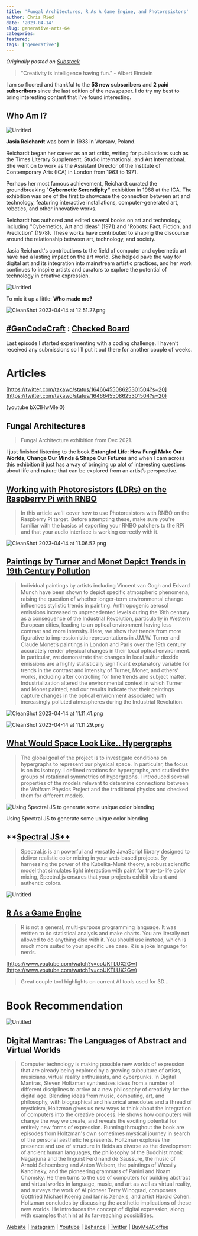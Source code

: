 ```yaml
---
title: 'Fungal Architectures, R As A Game Engine, and Photoresistors'
author: Chris Ried
date: '2023-04-14'
slug: generative-arts-64
categories: 
featured: 
tags: ['generative']
---
```


_Originally posted on [Substack](https://generative.substack.com/p/fungal-architectures-r-as-a-game)_


> "Creativity is intelligence having fun." - Albert Einstein
> 

I am so floored and thankful to the **53 new subscribers** and **2 paid subscribers** since the last edition of the newspaper. I do try my best to bring interesting content that I’ve found interesting. 

## Who Am I?

![Untitled](Untitled.png)

**Jasia Reichardt** was born in 1933 in Warsaw, Poland. 

Reichardt began her career as an art critic, writing for publications such as the Times Literary Supplement, Studio International, and Art International. She went on to work as the Assistant Director of the Institute of Contemporary Arts (ICA) in London from 1963 to 1971.

 Perhaps her most famous achievement, Reichardt curated the groundbreaking "**Cybernetic Serendipity"** exhibition in 1968 at the ICA. The exhibition was one of the first to showcase the connection between art and technology, featuring interactive installations, computer-generated art, robotics, and other innovative works.

Reichardt has authored and edited several books on art and technology, including "Cybernetics, Art and Ideas" (1971) and "Robots: Fact, Fiction, and Prediction" (1978). These works have contributed to shaping the discourse around the relationship between art, technology, and society.

Jasia Reichardt's contributions to the field of computer and cybernetic art have had a lasting impact on the art world. She helped pave the way for digital art and its integration into mainstream artistic practices, and her work continues to inspire artists and curators to explore the potential of technology in creative expression.

![Untitled](Untitled%201.png)

To mix it up a little: **Who made me?** 

![CleanShot 2023-04-14 at 12.51.27.png](CleanShot_2023-04-14_at_12.51.27.png)

## [#GenCodeCraft](https://openprocessing.org/curation/84089) : [Checked Board](https://generative.substack.com/p/spinning-flips-3d-ceramics-and-genartcraft)

Last episode I started experimenting with a coding challenge. I haven’t received any submissions so I’ll put it out there for another couple of weeks. 

# Articles

[https://twitter.com/takawo/status/1646645508625301504?s=20](https://twitter.com/takawo/status/1646645508625301504?s=20)

{youtube bXClHwMlei0}

## Fungal Architectures

> Fungal Architecture exhibition from Dec 2021.
> 

I just finished listening to the book ****Entangled Life: How Fungi Make Our Worlds, Change Our Minds & Shape Our Futures**** and when I cam across this exhibition it just has a way of bringing up alot of interesting questions about life and nature that can be explored from an artist’s perspective. 

## ****[Working with Photoresistors (LDRs) on the Raspberry Pi with RNBO](https://rnbo.cycling74.com/learn/working-with-photoresistors-ldrs-on-the-raspberry-pi-with-rnbo)****

> In this article we'll cover how to use Photoresistors with RNBO on the Raspberry Pi target. Before attempting these, make sure you're familiar with the basics of exporting your RNBO patchers to the RPi and that your audio interface is working correctly with it.
> 

![CleanShot 2023-04-14 at 11.06.52.png](CleanShot_2023-04-14_at_11.06.52.png)

## [Paintings by Turner and Monet Depict Trends in 19th Century Pollution](https://fermatslibrary.com/s/paintings-by-turner-and-monet-depict-trends-in-19th-century-air-pollution)

> Individual paintings by artists including Vincent van Gogh and Edvard Munch
have been shown to depict speciﬁc atmospheric phenomena, raising the question
of whether longer-term environmental change inﬂuences stylistic trends in painting.
Anthropogenic aerosol emissions increased to unprecedented levels during the 19th
century as a consequence of the Industrial Revolution, particularly in Western European
cities, leading to an optical environment having less contrast and more intensity.
Here, we show that trends from more ﬁgurative to impressionistic representations in
J.M.W. Turner and Claude Monet’s paintings in London and Paris over the 19th
century accurately render physical changes in their local optical environment. In
particular, we demonstrate that changes in local sulfur dioxide emissions are a highly
statistically signiﬁcant explanatory variable for trends in the contrast and intensity of
Turner, Monet, and others’ works, including after controlling for time trends and
subject matter. Industrialization altered the environmental context in which Turner
and Monet painted, and our results indicate that their paintings capture changes in
the optical environment associated with increasingly polluted atmospheres during the
Industrial Revolution.
> 

![CleanShot 2023-04-14 at 11.11.41.png](CleanShot_2023-04-14_at_11.11.41.png)

![CleanShot 2023-04-14 at 11.11.29.png](CleanShot_2023-04-14_at_11.11.29.png)

## **[What Would Space Look Like.. Hypergraphs](https://community.wolfram.com/groups/-/m/t/2777621)**

> The global goal of the project is to investigate conditions on hypergraphs to represent our physical space. In particular, the focus is on its isotropy. I defined rotations for hypergraphs, and studied the groups of rotational symmetries of hypergraphs. I introduced several properties of the models relevant to determine connections between the Wolfram Physics Project and the traditional physics and checked them for different models.
> 

![Using Spectral JS to generate some unique color blending ](0xb2a079bc4b86f4bf8219f7835774513a688a64542463b43d4444565c0d2a2f86.png)

Using Spectral JS to generate some unique color blending 

## **[Spectral JS**](https://github.com/rvanwijnen/spectral.js)

> Spectral.js is an powerful and versatile JavaScript library designed to deliver realistic color mixing in your web-based projects. By harnessing the power of the Kubelka-Munk theory, a robust scientific model that simulates light interaction with paint for true-to-life color mixing, Spectral.js ensures that your projects exhibit vibrant and authentic colors.
> 

![Untitled](Untitled%202.png)

## [R As a Game Engine](https://www.rostrum.blog/2023/04/02/splendid-r-games/)

> R is not a general, multi-purpose programming language. It was written to do statistical analysis and make charts. You are literally not allowed to do anything else with it. You should use <LANGUAGE> instead, which is much more suited to your specific use case. R is a joke language for nerds.
> 

[https://www.youtube.com/watch?v=coUKTLUX2Gw](https://www.youtube.com/watch?v=coUKTLUX2Gw)

> 
> 

> Great couple tool highlights on current AI tools used for 3D…
> 

# Book Recommendation

![Untitled](Untitled%203.png)

## Digital Mantras: The Languages of Abstract and Virtual Worlds

> Computer technology is making possible new worlds of expression that are already being explored by a growing subculture of artists, musicians, virtual reality enthusiasts, and cyberpunks. In Digital Mantras, Steven Holtzman synthesizes ideas from a number of different disciplines to arrive at a new philosophy of creativity for the digital age. Blending ideas from music, computing, art, and philosophy, with biographical and historical anecdotes and a thread of mysticism, Holtzman gives us new ways to think about the integration of computers into the creative process. He shows how computers will change the way we create, and reveals the exciting potential for entirely new forms of expression. Running throughout the book are episodes from Holtzman's own sometimes mystical journey in search of the personal aesthetic he presents. Holtzman explores the presence and use of structure in fields as diverse as the development of ancient human languages, the philosophy of the Buddhist monk Nagarjuna and the linguist Ferdinand de Saussure, the music of Arnold Schoenberg and Anton Webern, the paintings of Wassily Kandinsky, and the pioneering grammars of Panini and Noam Chomsky. He then turns to the use of computers for building abstract and virtual worlds in language, music, and art as well as virtual reality, and surveys the work of AI pioneer Terry Winograd, composers Gottfried Michael Koenig and Iannis Xenakis, and artist Harold Cohen. Holtzman concludes by discussing the aesthetic implications of these new worlds. He introduces the concept of digital expression, along with examples that hint at its far-reaching possibilities.
> 

[Website](https://www.generativecollective.com/) |  [Instagram](https://www.instagram.com/generate.collective/) | [Youtube](https://www.youtube.com/channel/UCBOYyqA-mqyoTSJ8pO9sQiA) | [Behance](https://www.behance.net/generatecoll) | [Twitter](https://twitter.com/generatecoll) | [BuyMeACoffee](https://www.buymeacoffee.com/generatecoll)